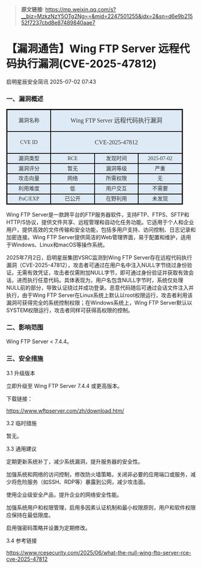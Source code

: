 > **原文链接**: https://mp.weixin.qq.com/s?__biz=MzkzNzY5OTg2Ng==&mid=2247501255&idx=2&sn=d6e9b21552f7237cbd8e87489840aae7

#  【漏洞通告】Wing FTP Server 远程代码执行漏洞(CVE-2025-47812)  
 启明星辰安全简讯   2025-07-02 07:43  
  
### 一、漏洞概述  
<table><tbody style="visibility: visible;"><tr style="height: 20.15pt; visibility: visible;"><td width="100" style="border-width: 2.25pt 1.5pt 1.5pt 2.25pt; border-color: windowtext; border-style: solid; background: rgb(222, 234, 246); padding: 0cm 5.4pt; visibility: visible;" height="20"><p style="text-align: center; line-height: 150%; margin-top: 0px; margin-bottom: 0px; visibility: visible;"><span style="font-family: 微软雅黑, &#34;sans-serif&#34;; color: rgb(51, 51, 51); font-size: 14px; visibility: visible;">漏洞名称<o:p style="visibility: visible;"></o:p></span></p></td><td width="100" colspan="3" valign="middle" style="width:91.0pt;background:#DEEAF6;border-top: 2.25pt solid windowtext; border-left: none; border-bottom: 1.5pt solid windowtext; border-right: 2.25pt solid windowtext;padding:0pt 5.4pt 0pt 5.4pt;height:20.15pt;"><p style="mso-margin-top-alt: auto;mso-margin-bottom-alt: auto;margin-left: 0.0pt;text-indent: 0.0pt;mso-pagination: widow-orphan;font-size: 12.0pt;font-family: 宋体;mso-fareast-font-family: 宋体;mso-bidi-font-family: 宋体;font-weight: normal;mso-bidi-font-weight: normal;text-align: center;line-height: 150%;"><span style="mso-bookmark:OLE_LINK4;"><span style="mso-bookmark:OLE_LINK1;"><span style="mso-bookmark:OLE_LINK2;"><span style="mso-bookmark:OLE_LINK6;"><span style="mso-bookmark:_Hlk121210716;"><span style="font-family:微软雅黑;mso-ascii-font-family:微软雅黑;mso-bidi-font-family:Arial;font-variant:normal;text-transform:none;color:#333333;">Wing FTP Server 远程代码执行漏洞</span></span></span></span></span></span></p></td></tr><tr style="height: 20.15pt; visibility: visible;"><td width="100" style="border-top: none; border-left: 2.25pt solid windowtext; border-bottom: 1.5pt solid windowtext; border-right: 1.5pt solid windowtext;background: rgb(222, 234, 246); padding: 0cm 5.4pt; visibility: visible;" height="20"><p style="text-align: center; line-height: 150%; margin-top: 0px; margin-bottom: 0px; visibility: visible;"><span style="font-family: 微软雅黑, &#34;sans-serif&#34;; color: rgb(51, 51, 51); font-size: 14px; visibility: visible;">CVE   ID<o:p style="visibility: visible;"></o:p></span></p></td><td width="100" colspan="3" valign="middle" style="width:91.0pt;background:#DEEAF6;border-top:none;border-left:none;border-bottom: 1.5pt solid windowtext;border-right:2.25pt solid windowtext;padding:0pt 5.4pt 0pt 5.4pt;height:20.15pt;"><p style="mso-margin-top-alt: auto;mso-margin-bottom-alt: auto;margin-left: 0.0pt;text-indent: 0.0pt;mso-pagination: widow-orphan;font-size: 12.0pt;font-family: 宋体;mso-fareast-font-family: 宋体;mso-bidi-font-family: 宋体;font-weight: normal;mso-bidi-font-weight: normal;text-align: center;line-height: 150%;"><span style="mso-bookmark:OLE_LINK4;"><span style="mso-bookmark:OLE_LINK1;"><span style="mso-bookmark:OLE_LINK2;"><span style="mso-bookmark:OLE_LINK6;"><span style="mso-bookmark:_Hlk121210716;"><span style="font-family:微软雅黑;mso-ascii-font-family:微软雅黑;mso-bidi-font-family:Arial;font-variant:normal;text-transform:none;color:#333333;">CVE-2025-47812</span></span></span></span></span></span></p></td></tr><tr style="height: 20.15pt; visibility: visible;"><td width="100" style="border-top: none; border-left: 2.25pt solid windowtext; border-bottom: 1.5pt solid windowtext; border-right: 1.5pt solid windowtext;background: rgb(222, 234, 246); padding: 0cm 5.4pt; visibility: visible;" height="20"><p style="text-align: center; line-height: 150%; margin-top: 0px; margin-bottom: 0px; visibility: visible;"><span style="font-family: 微软雅黑, &#34;sans-serif&#34;; color: rgb(51, 51, 51); font-size: 14px; visibility: visible;">漏洞类型<o:p style="visibility: visible;"></o:p></span></p></td><td width="100" style="border-top: none; border-left: none; border-bottom: 1.5pt solid windowtext; border-right: 1.5pt solid windowtext;background: rgb(222, 234, 246); padding: 0cm 5.4pt; visibility: visible;" height="20"><p style="text-align: center; line-height: 150%; margin-top: 0px; margin-bottom: 0px; visibility: visible;"><span style="font-family: 微软雅黑, &#34;sans-serif&#34;; color: rgb(51, 51, 51); font-size: 14px; visibility: visible;">RCE<o:p style="visibility: visible;"></o:p></span></p></td><td width="100" style="border-top: none; border-left: none; border-bottom: 1.5pt solid windowtext; border-right: 1.5pt solid windowtext;background: rgb(222, 234, 246); padding: 0cm 5.4pt; visibility: visible;" height="20"><p style="text-align: center; line-height: 150%; margin-top: 0px; margin-bottom: 0px; visibility: visible;"><span style="font-family: 微软雅黑, &#34;sans-serif&#34;; color: rgb(51, 51, 51); font-size: 14px; visibility: visible;">发现时间<o:p style="visibility: visible;"></o:p></span></p></td><td width="100" style="border-top: none; border-left: none; border-bottom: 1.5pt solid windowtext; border-right: 2.25pt solid windowtext;background: rgb(222, 234, 246); padding: 0cm 5.4pt; visibility: visible;" height="20"><p style="text-align: center; line-height: 150%; margin-top: 0px; margin-bottom: 0px; visibility: visible;"><span style="font-family: 微软雅黑, &#34;sans-serif&#34;; color: rgb(51, 51, 51); font-size: 14px; visibility: visible;">2025-07-02<o:p style="visibility: visible;"></o:p></span></p></td></tr><tr style="height: 20.15pt; visibility: visible;"><td width="100" style="border-top: none; border-left: 2.25pt solid windowtext; border-bottom: 1.5pt solid windowtext; border-right: 1.5pt solid windowtext;background: rgb(222, 234, 246); padding: 0cm 5.4pt; visibility: visible;" height="20"><p style="text-align: center; line-height: 150%; margin-top: 0px; margin-bottom: 0px; visibility: visible;"><span style="font-family: 微软雅黑, &#34;sans-serif&#34;; color: rgb(51, 51, 51); font-size: 14px; visibility: visible;">漏洞评分<o:p style="visibility: visible;"></o:p></span></p></td><td width="100" style="border-top: none; border-left: none; border-bottom: 1.5pt solid windowtext; border-right: 1.5pt solid windowtext;background: rgb(222, 234, 246); padding: 0cm 5.4pt; visibility: visible;" height="20"><p style="text-align: center; line-height: 150%; margin-top: 0px; margin-bottom: 0px; visibility: visible;"><span style="font-family: 微软雅黑, &#34;sans-serif&#34;; color: rgb(51, 51, 51); font-size: 14px; visibility: visible;">暂无<o:p style="visibility: visible;"></o:p></span></p></td><td width="100" style="border-top: none; border-left: none; border-bottom: 1.5pt solid windowtext; border-right: 1.5pt solid windowtext;background: rgb(222, 234, 246); padding: 0cm 5.4pt; visibility: visible;" height="20"><p style="text-align: center; line-height: 150%; margin-top: 0px; margin-bottom: 0px; visibility: visible;"><span style="font-family: 微软雅黑, &#34;sans-serif&#34;; color: rgb(51, 51, 51); font-size: 14px; visibility: visible;">漏洞等级<o:p style="visibility: visible;"></o:p></span></p></td><td width="100" style="border-top: none; border-left: none; border-bottom: 1.5pt solid windowtext; border-right: 2.25pt solid windowtext;background: rgb(222, 234, 246); padding: 0cm 5.4pt; visibility: visible;" height="20"><p style="text-align: center; line-height: 150%; margin-top: 0px; margin-bottom: 0px; visibility: visible;"><span style="font-family: 微软雅黑, &#34;sans-serif&#34;; color: rgb(51, 51, 51); font-size: 14px; visibility: visible;">严重<o:p style="visibility: visible;"></o:p></span></p></td></tr><tr style="height: 20.15pt; visibility: visible;"><td width="100" style="border-top: none; border-left: 2.25pt solid windowtext; border-bottom: 1.5pt solid windowtext; border-right: 1.5pt solid windowtext;background: rgb(222, 234, 246); padding: 0cm 5.4pt; visibility: visible;" height="20"><p style="text-align: center; line-height: 150%; margin-top: 0px; margin-bottom: 0px; visibility: visible;"><span style="font-family: 微软雅黑, &#34;sans-serif&#34;; color: rgb(51, 51, 51); font-size: 14px; visibility: visible;">攻击向量<o:p style="visibility: visible;"></o:p></span></p></td><td width="100" style="border-top: none; border-left: none; border-bottom: 1.5pt solid windowtext; border-right: 1.5pt solid windowtext;background: rgb(222, 234, 246); padding: 0cm 5.4pt; visibility: visible;" height="20"><p style="text-align: center; line-height: 150%; margin-top: 0px; margin-bottom: 0px; visibility: visible;"><span style="font-family: 微软雅黑, &#34;sans-serif&#34;; color: rgb(51, 51, 51); font-size: 14px; visibility: visible;">网络<o:p style="visibility: visible;"></o:p></span></p></td><td width="100" style="border-top: none; border-left: none; border-bottom: 1.5pt solid windowtext; border-right: 1.5pt solid windowtext;background: rgb(222, 234, 246); padding: 0cm 5.4pt; visibility: visible;" height="20"><p style="text-align: center; line-height: 150%; margin-top: 0px; margin-bottom: 0px; visibility: visible;"><span style="font-family: 微软雅黑, &#34;sans-serif&#34;; color: rgb(51, 51, 51); font-size: 14px; visibility: visible;">所需权限<o:p style="visibility: visible;"></o:p></span></p></td><td width="100" style="border-top: none; border-left: none; border-bottom: 1.5pt solid windowtext; border-right: 2.25pt solid windowtext;background: rgb(222, 234, 246); padding: 0cm 5.4pt; visibility: visible;" height="20"><p style="text-align: center; line-height: 150%; margin-top: 0px; margin-bottom: 0px; visibility: visible;"><span style="font-family: 微软雅黑, &#34;sans-serif&#34;; color: rgb(51, 51, 51); font-size: 14px; visibility: visible;">无<o:p style="visibility: visible;"></o:p></span></p></td></tr><tr style="height: 20.15pt; visibility: visible;"><td width="100" style="border-top: none; border-left: 2.25pt solid windowtext; border-bottom: 1.5pt solid windowtext; border-right: 1.5pt solid windowtext;background: rgb(222, 234, 246); padding: 0cm 5.4pt; visibility: visible;" height="20"><p style="text-align: center; line-height: 150%; margin-top: 0px; margin-bottom: 0px; visibility: visible;"><span style="font-family: 微软雅黑, &#34;sans-serif&#34;; color: rgb(51, 51, 51); font-size: 14px; visibility: visible;">利用难度<o:p style="visibility: visible;"></o:p></span></p></td><td width="100" style="border-top: none; border-left: none; border-bottom: 1.5pt solid windowtext; border-right: 1.5pt solid windowtext;background: rgb(222, 234, 246); padding: 0cm 5.4pt; visibility: visible;" height="20"><p style="text-align: center; line-height: 150%; margin-top: 0px; margin-bottom: 0px; visibility: visible;"><span style="font-family: 微软雅黑, &#34;sans-serif&#34;; color: rgb(51, 51, 51); font-size: 14px; visibility: visible;">低<o:p style="visibility: visible;"></o:p></span></p></td><td width="100" style="border-top: none; border-left: none; border-bottom: 1.5pt solid windowtext; border-right: 1.5pt solid windowtext;background: rgb(222, 234, 246); padding: 0cm 5.4pt; visibility: visible;" height="20"><p style="text-align: center; line-height: 150%; margin-top: 0px; margin-bottom: 0px; visibility: visible;"><span style="font-family: 微软雅黑, &#34;sans-serif&#34;; color: rgb(51, 51, 51); font-size: 14px; visibility: visible;">用户交互<o:p style="visibility: visible;"></o:p></span></p></td><td width="100" style="border-top: none; border-left: none; border-bottom: 1.5pt solid windowtext; border-right: 2.25pt solid windowtext;background: rgb(222, 234, 246); padding: 0cm 5.4pt; visibility: visible;" height="20"><p style="text-align: center; line-height: 150%; margin-top: 0px; margin-bottom: 0px; visibility: visible;"><span style="font-family: 微软雅黑, &#34;sans-serif&#34;; color: rgb(51, 51, 51); font-size: 14px; visibility: visible;">不需要<o:p style="visibility: visible;"></o:p></span></p></td></tr><tr style="height: 20.15pt; visibility: visible;"><td width="100" style="border-top: none; border-left: 2.25pt solid windowtext; border-bottom: 2.25pt solid windowtext; border-right: 1.5pt solid windowtext;background: rgb(222, 234, 246); padding: 0cm 5.4pt; visibility: visible;" height="20"><p style="text-align: center; line-height: 150%; margin-top: 0px; margin-bottom: 0px; visibility: visible;"><span style="font-family: 微软雅黑, &#34;sans-serif&#34;; color: rgb(51, 51, 51); font-size: 14px; visibility: visible;">PoC/EXP<o:p style="visibility: visible;"></o:p></span></p></td><td width="100" style="border-top: none; border-left: none; border-bottom: 2.25pt solid windowtext; border-right: 1.5pt solid windowtext;background: rgb(222, 234, 246); padding: 0cm 5.4pt; visibility: visible;" height="20"><p style="text-align: center; line-height: 150%; margin-top: 0px; margin-bottom: 0px; visibility: visible;"><span style="font-family: 微软雅黑, &#34;sans-serif&#34;; color: rgb(51, 51, 51); font-size: 14px; visibility: visible;">已公开<o:p style="visibility: visible;"></o:p></span></p></td><td width="100" style="border-top: none; border-left: none; border-bottom: 2.25pt solid windowtext; border-right: 1.5pt solid windowtext;background: rgb(222, 234, 246); padding: 0cm 5.4pt; visibility: visible;" height="20"><p style="text-align: center; line-height: 150%; margin-top: 0px; margin-bottom: 0px; visibility: visible;"><span style="font-family: 微软雅黑, &#34;sans-serif&#34;; color: rgb(51, 51, 51); font-size: 14px; visibility: visible;">在野利用<o:p style="visibility: visible;"></o:p></span></p></td><td width="100" style="border-top: none; border-left: none; border-bottom: 2.25pt solid windowtext; border-right: 2.25pt solid windowtext;background: rgb(222, 234, 246); padding: 0cm 5.4pt; visibility: visible;" height="20"><p style="text-align: center; line-height: 150%; margin-top: 0px; margin-bottom: 0px; visibility: visible;"><span style="font-family: 微软雅黑, &#34;sans-serif&#34;; color: rgb(51, 51, 51); font-size: 14px; visibility: visible;">未发现<o:p style="visibility: visible;"></o:p></span></p></td></tr></tbody></table>  
Wing FTP Server是一款跨平台的FTP服务器软件，支持FTP、FTPS、SFTP和HTTP/S协议，提供文件共享、远程管理和自动化任务功能。它适用于个人和企业用户，提供高效的文件传输和安全功能，包括多用户支持、访问控制、日志记录和加密连接。Wing FTP Server提供简洁的Web管理界面，易于配置和维护，适用于Windows、Linux和macOS等操作系统。  
  
2025年7月2日，启明星辰集团VSRC监测到Wing FTP Server存在远程代码执行漏洞（CVE-2025-47812），攻击者可通过在用户名中注入NULL字节绕过身份验证。无需有效凭证，攻击者仅需附加NULL字节，即可通过身份验证并获取有效会话，进而执行任意代码。具体表现为，用户名包含NULL字节时，系统仅处理NULL前的部分，导致认证绕过并成功登录。恶意代码随后可通过会话文件注入并执行，由于Wing FTP Server在Linux系统上默认以root权限运行，攻击者利用该漏洞可获得完全的系统控制权限；在Windows系统上，Wing FTP Server默认以SYSTEM权限运行，攻击者同样可获得高权限的控制。  
### 二、影响范围  
  
Wing FTP Server < 7.4.4。  
### 三、安全措施  
  
3.1 升级版本  
  
立即升级至 Wing FTP Server 7.4.4 或更高版本。  
  
下载链接：  
  
https://www.wftpserver.com/zh/download.htm/  
  
3.2 临时措施  
  
暂无。  
  
3.3 通用建议  
  
定期更新系统补丁，减少系统漏洞，提升服务器的安全性。  
  
加强系统和网络的访问控制，修改防火墙策略，关闭非必要的应用端口或服务，减少将危险服务（如SSH、RDP等）暴露到公网，减少攻击面。  
  
使用企业级安全产品，提升企业的网络安全性能。  
  
加强系统用户和权限管理，启用多因素认证机制和最小权限原则，用户和软件权限应保持在最低限度。  
  
启用强密码策略并设置为定期修改。  
  
3.4 参考链接  
  
https://www.rcesecurity.com/2025/06/what-the-null-wing-ftp-server-rce-cve-2025-47812  
